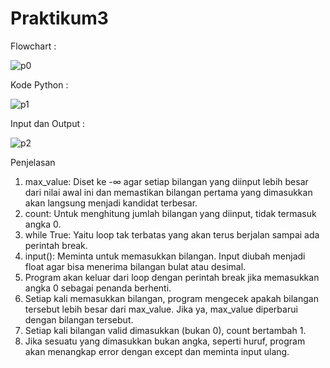 # Praktikum3
Flowchart :

![p0](https://github.com/user-attachments/assets/3abdf689-1d78-4229-bf2e-7a4dd6d2eb2b)

Kode Python :

![p1](https://github.com/user-attachments/assets/368eb8e0-21fc-4b6a-91f1-c7cdf99d379f)

Input dan Output :

![p2](https://github.com/user-attachments/assets/22fdc3f0-c430-47f5-8a04-7940bd7d0660)

Penjelasan
1. max_value: Diset ke -∞ agar setiap bilangan yang diinput lebih besar dari nilai awal ini dan memastikan bilangan pertama yang dimasukkan akan langsung menjadi kandidat terbesar.
2. count: Untuk menghitung jumlah bilangan yang diinput, tidak termasuk angka 0.
3. while True: Yaitu  loop tak terbatas yang akan terus berjalan sampai ada perintah break.
4. input(): Meminta untuk memasukkan bilangan. Input diubah menjadi float agar bisa menerima bilangan bulat atau desimal.
5. Program akan keluar dari loop dengan perintah break jika memasukkan angka 0 sebagai penanda berhenti.
6. Setiap kali memasukkan bilangan, program mengecek apakah bilangan tersebut lebih besar dari max_value. Jika ya, max_value diperbarui dengan bilangan tersebut.
7. Setiap kali bilangan valid dimasukkan (bukan 0), count bertambah 1.
8. Jika sesuatu yang dimasukkan bukan angka, seperti huruf, program akan menangkap error dengan except dan meminta input ulang.

